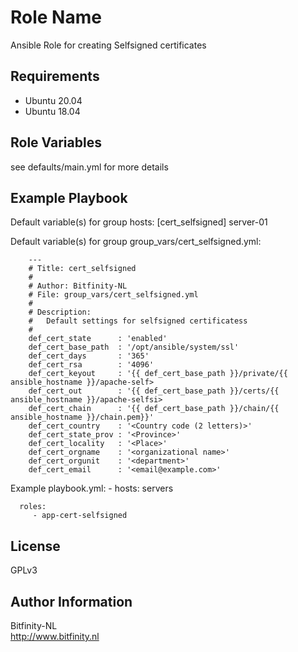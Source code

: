 Role Name
=========

Ansible Role for creating Selfsigned certificates

Requirements
------------

- Ubuntu 20.04
- Ubuntu 18.04

Role Variables
--------------

see defaults/main.yml for more details


Example Playbook
----------------
 Default variable(s) for group hosts:
    [cert_selfsigned]
    server-01
 
 Default variable(s) for group group_vars/cert_selfsigned.yml:
```
    ---
    # Title: cert_selfsigned
    #
    # Author: Bitfinity-NL
    # File: group_vars/cert_selfsigned.yml
    #
    # Description:
    #   Default settings for selfsigned certificatess
    #
    def_cert_state      : 'enabled'
    def_cert_base_path  : '/opt/ansible/system/ssl'
    def_cert_days       : '365'
    def_cert_rsa        : '4096'
    def_cert_keyout     : '{{ def_cert_base_path }}/private/{{ ansible_hostname }}/apache-self>
    def_cert_out        : '{{ def_cert_base_path }}/certs/{{ ansible_hostname }}/apache-selfsi>
    def_cert_chain      : '{{ def_cert_base_path }}/chain/{{ ansible_hostname }}/chain.pem}}'
    def_cert_country    : '<Country code (2 letters)>'
    def_cert_state_prov : '<Province>'
    def_cert_locality   : '<Place>'
    def_cert_orgname    : '<organizational name>'
    def_cert_orgunit    : '<department>'
    def_cert_email      : '<email@example.com>'
```

 Example playbook.yml:
    - hosts: servers
    
      roles:
         - app-cert-selfsigned
         
License
-------

GPLv3

Author Information
------------------

Bitfinity-NL \
http://www.bitfinity.nl
